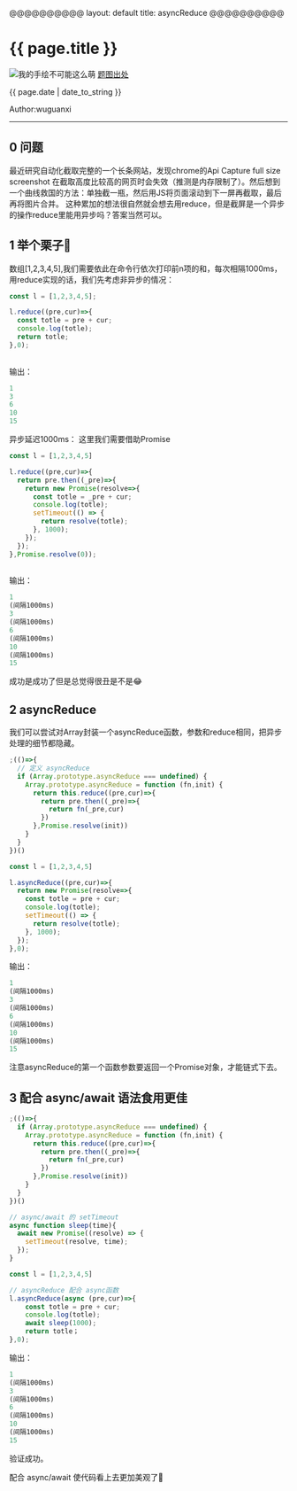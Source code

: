 @@@@@@@@@@
layout: default
title: asyncReduce
@@@@@@@@@@

# {{ page.title }}

![我的手绘不可能这么萌](/blog/images/blog/abfbc34c30be57c03ea127a1c5887340.jpg)
[题图出处](https://www.duitang.com/blog/?id=605367212)


{{ page.date | date_to_string }}

Author:wuguanxi

***

## 0 问题

最近研究自动化截取完整的一个长条网站，发现chrome的Api Capture full size screenshot 在截取高度比较高的网页时会失效（推测是内存限制了）。然后想到一个曲线救国的方法：单独截一瓶，然后用JS将页面滚动到下一屏再截取，最后再将图片合并。
这种累加的想法很自然就会想去用reduce，但是截屏是一个异步的操作reduce里能用异步吗？答案当然可以。


## 1 举个栗子🌰


数组[1,2,3,4,5],我们需要依此在命令行依次打印前n项的和，每次相隔1000ms，用reduce实现的话，我们先考虑非异步的情况：


```js
const l = [1,2,3,4,5];

l.reduce((pre,cur)=>{
  const totle = pre + cur;
  console.log(totle);
  return totle;
},0);
  
```

输出：

```js
1
3
6
10
15
```

异步延迟1000ms：
这里我们需要借助Promise

```js
const l = [1,2,3,4,5]

l.reduce((pre,cur)=>{
  return pre.then((_pre)=>{
    return new Promise(resolve=>{
      const totle = _pre + cur;
      console.log(totle);
      setTimeout(() => {
        return resolve(totle);
      }, 1000);
    });
  });
},Promise.resolve(0));
  
```


输出：

```js
1 
(间隔1000ms)
3
(间隔1000ms)
6
(间隔1000ms)
10
(间隔1000ms)
15
```

成功是成功了但是总觉得很丑是不是😂

## 2 asyncReduce

我们可以尝试对Array封装一个asyncReduce函数，参数和reduce相同，把异步处理的细节都隐藏。

```js
;(()=>{
  // 定义 asyncReduce
  if (Array.prototype.asyncReduce === undefined) {
    Array.prototype.asyncReduce = function (fn,init) {
      return this.reduce((pre,cur)=>{
        return pre.then((_pre)=>{
          return fn(_pre,cur)
        })
      },Promise.resolve(init))
    }
  }
})()

const l = [1,2,3,4,5]

l.asyncReduce((pre,cur)=>{
  return new Promise(resolve=>{
    const totle = pre + cur;
    console.log(totle);
    setTimeout(() => {
      return resolve(totle);
    }, 1000);
  });
},0);
```


输出：

```js
1 
(间隔1000ms)
3
(间隔1000ms)
6
(间隔1000ms)
10
(间隔1000ms)
15
```

注意asyncReduce的第一个函数参数要返回一个Promise对象，才能链式下去。

## 3 配合 async/await 语法食用更佳

```js
;(()=>{
  if (Array.prototype.asyncReduce === undefined) {
    Array.prototype.asyncReduce = function (fn,init) {
      return this.reduce((pre,cur)=>{
        return pre.then((_pre)=>{
          return fn(_pre,cur)
        })
      },Promise.resolve(init))
    }
  }
})()

// async/await 的 setTimeout
async function sleep(time){
  await new Promise((resolve) => {
    setTimeout(resolve, time);
  });
}

const l = [1,2,3,4,5]

// asyncReduce 配合 async函数
l.asyncReduce(async (pre,cur)=>{
    const totle = pre + cur;
    console.log(totle);
    await sleep(1000);
    return totle；
},0);
```


输出：

```js
1 
(间隔1000ms)
3
(间隔1000ms)
6
(间隔1000ms)
10
(间隔1000ms)
15
```

验证成功。

配合 async/await 使代码看上去更加美观了🌹